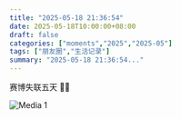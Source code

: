 ```yaml
---
title: "2025-05-18 21:36:54"
date: 2025-05-18T10:00:00+08:00
draft: false
categories: ["moments","2025","2025-05"]
tags: ["朋友圈","生活记录"]
summary: "2025-05-18 21:36:54..."
---
```


赛博失联五天 🌊⛵

![Media 1](/Moments/photos/2025-05-18/202505182136540.jpg)

